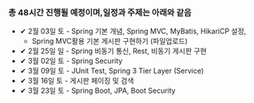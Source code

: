### 총 48시간 진행될 예정이며,일정과 주제는 아래와 같음

- ✔ 2월 03일 토 - Spring 기본 개념, Spring MVC, MyBatis,
  HikariCP 설정,
  - Spring MVC활용 기본 게시판 구현하기 (파일업로드)
- ✔ 2월 25일 일 - Spring 비동기 통신, Rest, 비동기 게시판 구현
- ✔ 3월 02일 토 - Spring Security
- ✔ 3월 09일 토 - JUnit Test, Spring 3 Tier Layer (Service)
- ✔ 3월 16일 토 - 게시판 페이징 및 검색
- ✔ 3월 23일 토 - Spring Boot, JPA, Boot Security
